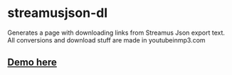 # streamusjson-dl
Generates a page with downloading links from Streamus Json export text. All conversions and download stuff are made in youtubeinmp3.com

## <a href="http://jsfiddle.net/gokhandemirhan/6bLgmusf/">Demo here</a>
